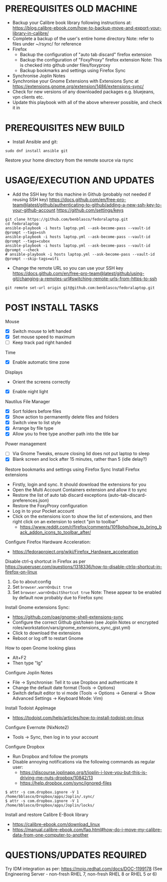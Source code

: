 # PREREQUISITES OLD MACHINE

- Backup your Calibre book library following instructions at:
    https://blog.calibre-ebook.com/how-to-backup-move-and-export-your-library-in-calibre/
- Complete a backup of the user's entire home directory
    Note: refer to files under ~/rsync/ for reference
- Firefox
    - Backup the configuration of "auto tab discard" firefox extension
    - Backup the configuration of "FoxyProxy" firefox extension
      Note: This is checked into github under files/foxyproxy
    - Backup bookmarks and settings using Firefox Sync
- Synchronise Joplin Notes
- Synchronise your Gnome Extensions with Extensions Sync at https://extensions.gnome.org/extension/1486/extensions-sync/
- Check for new versions of any downloaded packages e.g. bluejeans, vpn clients etc.
- Update this playbook with all of the above wherever possible, and check it in

# PREREQUISITES NEW BUILD

- Install Ansible and git:
```
sudo dnf install ansible git
```

Restore your home directory from the remote source via rsync

# USAGE/EXECUTION AND UPDATES

- Add the SSH key for this machine in Github (probably not needed if reusing SSH key)
    https://docs.github.com/en/free-pro-team@latest/github/authenticating-to-github/adding-a-new-ssh-key-to-your-github-account
    https://github.com/settings/keys

```
git clone https://github.com/benblasco/fedoralaptop.git
cd fedoralaptop
ansible-playbook -i hosts laptop.yml --ask-become-pass --vault-id @prompt --tags=ssh
ansible-playbook -i hosts laptop.yml --ask-become-pass --vault-id @prompt --tags=cubox
ansible-playbook -i hosts laptop.yml --ask-become-pass --vault-id @prompt --check 
# ansible-playbook -i hosts laptop.yml --ask-become-pass --vault-id @prompt --skip-tags=wifi
```

- Change the remote URL so you can use your SSH key
    https://docs.github.com/en/free-pro-team@latest/github/using-git/changing-a-remotes-url#switching-remote-urls-from-https-to-ssh

```
git remote set-url origin git@github.com:benblasco/fedoralaptop.git
```

# POST INSTALL TASKS

Mouse
- [x] Switch mouse to left handed
- [x] Set mouse speed to maximum
- [ ] Keep track pad right handed

Time
- [x] Enable automatic time zone

Displays
- Orient the screens correctly
- [x] Enable night light

Nautilus File Manager
- [x] Sort folders before files
- [x] Show action to permanently delete files and folders
- [x] Switch view to list style
- [x] Arrange by file type
- [x] Allow you to free type another path into the title bar

Power management
- [ ] Via Gnome Tweaks, ensure closing lid does not put laptop to sleep
- [x] Blank screen and lock after 15 minutes, rather than 5 (idle delay?)

Restore bookmarks and settings using Firefox Sync
Install Firefox extensions
- Firstly, login and sync.  It should download the extensions for you
- Open the Multi Account Containers extension and allow it to sync
- Restore the list of auto tab discard exceptions (auto-tab-discard-preferences.json)
- Restore the FoxyProxy configuration
- Log in to your Pocket account
- Click on the extensions icon to show the list of extensions, and then right click on an extension to select "pin to toolbar"
    - https://www.reddit.com/r/firefox/comments/10f8ohq/how_to_bring_back_addon_icons_to_toolbar_after/

Configure Firefox Hardware Acceleration:
- https://fedoraproject.org/wiki/Firefox_Hardware_acceleration

Disable ctrl-q shortcut in Firefox as per https://superuser.com/questions/1318336/how-to-disable-ctrlq-shortcut-in-firefox-on-linux
1. Go to about:config
2. Set `browser.warnOnQuit true`
3. Set `browser.warnOnQuitShortcut true`
Note: These appear to be enabled by default now probably due to Firefox sync

Install Gnome extensions Sync:
- https://github.com/oae/gnome-shell-extensions-sync
- Configure the correct Github gist/token (see Joplin Notes or encrypted roles/workstation/vars/gnome_extensions_sync_gist.yml)
- Click to download the extensions
- Reboot or log off to restart Gnome

How to open Gnome looking glass
- Alt+F2
- Then type "lg"

Configure Joplin Notes
- File -> Synchronise: Tell it to use Dropbox and authenticate it
- Change the default date format (Tools -> Options)
- Switch default editor to vi mode (Tools -> Options -> General -> Show Advanced Settings -> Keyboard Mode: Vim)

Install Todoist AppImage
- https://todoist.com/help/articles/how-to-install-todoist-on-linux

Configure Evernote (NixNote2)
- Tools -> Sync, then log in to your account

Configure Dropbox
- Run Dropbox and follow the prompts
- Disable annoying notifications via the following commands as regular user:
    - https://discourse.joplinapp.org/t/joplin-i-love-you-but-this-is-driving-me-nuts-dropbox/10842/13
    - https://help.dropbox.com/sync/ignored-files
```
$ attr -s com.dropbox.ignore -V 1 /home/bblasco/Dropbox/apps/Joplin/.sync/
$ attr -s com.dropbox.ignore -V 1 /home/bblasco/Dropbox/apps/Joplin/locks/
```


Install and restore Calibre E-Book library
- https://calibre-ebook.com/download_linux
- https://manual.calibre-ebook.com/faq.html#how-do-i-move-my-calibre-data-from-one-computer-to-another

# QUESTIONS/UPDATES REQUIRED

Try IDM integration as per:
https://mojo.redhat.com/docs/DOC-1199178
(See Engineering Server - non-fresh RHEL 7, non-fresh RHEL 8 or RHEL 5 or 6)
